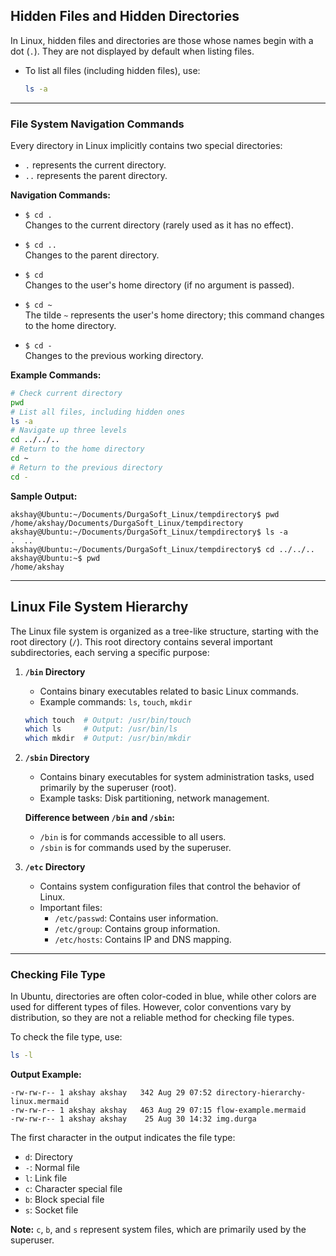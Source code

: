 ## **Hidden Files and Hidden Directories**

In Linux, hidden files and directories are those whose names begin with a dot (`.`). They are not displayed by default when listing files.

- To list all files (including hidden files), use:
  ```bash
  ls -a
  ```

---

### File System Navigation Commands

Every directory in Linux implicitly contains two special directories:
- `.` represents the current directory.
- `..` represents the parent directory.

**Navigation Commands:**

- `$ cd .`  
  Changes to the current directory (rarely used as it has no effect).

- `$ cd ..`  
  Changes to the parent directory.

- `$ cd`  
  Changes to the user's home directory (if no argument is passed).

- `$ cd ~`  
  The tilde `~` represents the user's home directory; this command changes to the home directory.

- `$ cd -`  
  Changes to the previous working directory.

**Example Commands:**
```bash
# Check current directory
pwd
# List all files, including hidden ones
ls -a
# Navigate up three levels
cd ../../..
# Return to the home directory
cd ~
# Return to the previous directory
cd -
```

**Sample Output:**
```plaintext
akshay@Ubuntu:~/Documents/DurgaSoft_Linux/tempdirectory$ pwd
/home/akshay/Documents/DurgaSoft_Linux/tempdirectory
akshay@Ubuntu:~/Documents/DurgaSoft_Linux/tempdirectory$ ls -a
.  ..
akshay@Ubuntu:~/Documents/DurgaSoft_Linux/tempdirectory$ cd ../../..
akshay@Ubuntu:~$ pwd
/home/akshay
```

---

## Linux File System Hierarchy

The Linux file system is organized as a tree-like structure, starting with the root directory (`/`). This root directory contains several important subdirectories, each serving a specific purpose:

1. **`/bin` Directory**  
   - Contains binary executables related to basic Linux commands.
   - Example commands: `ls`, `touch`, `mkdir`

   ```bash
   which touch  # Output: /usr/bin/touch
   which ls     # Output: /usr/bin/ls
   which mkdir  # Output: /usr/bin/mkdir
   ```

2. **`/sbin` Directory**  
   - Contains binary executables for system administration tasks, used primarily by the superuser (root).
   - Example tasks: Disk partitioning, network management.

   **Difference between `/bin` and `/sbin`:**
   - `/bin` is for commands accessible to all users.
   - `/sbin` is for commands used by the superuser.

3. **`/etc` Directory**  
   - Contains system configuration files that control the behavior of Linux.
   - Important files:
     - `/etc/passwd`: Contains user information.
     - `/etc/group`: Contains group information.
     - `/etc/hosts`: Contains IP and DNS mapping.

---

### Checking File Type

In Ubuntu, directories are often color-coded in blue, while other colors are used for different types of files. However, color conventions vary by distribution, so they are not a reliable method for checking file types.

To check the file type, use:
```bash
ls -l
```

**Output Example:**
```plaintext
-rw-rw-r-- 1 akshay akshay   342 Aug 29 07:52 directory-hierarchy-linux.mermaid
-rw-rw-r-- 1 akshay akshay   463 Aug 29 07:15 flow-example.mermaid
-rw-rw-r-- 1 akshay akshay    25 Aug 30 14:32 img.durga
```

The first character in the output indicates the file type:
- `d`: Directory
- `-`: Normal file
- `l`: Link file
- `c`: Character special file
- `b`: Block special file
- `s`: Socket file

**Note:** `c`, `b`, and `s` represent system files, which are primarily used by the superuser.
